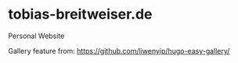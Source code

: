 # tobias-breitweiser.de
Personal Website

Gallery feature from: https://github.com/liwenyip/hugo-easy-gallery/
